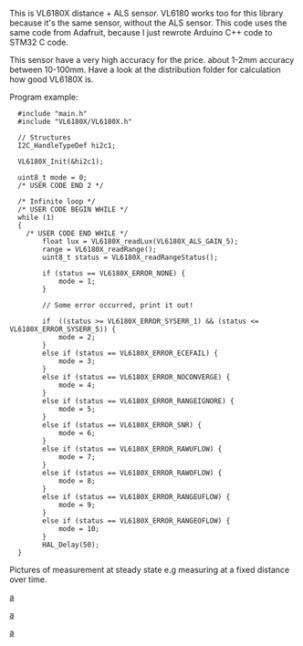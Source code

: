 This is VL6180X distance + ALS sensor. VL6180 works too for this library because it's the same sensor, without the ALS sensor. 
This code uses the same code from Adafruit, because I just rewrote Arduino C++ code to STM32 C code.

This sensor have a very high accuracy for the price. about 1-2mm accuracy between 10-100mm. Have a look at the distribution folder for calculation how good VL6180X is.

Program example:
```
  #include "main.h"
  #include "VL6180X/VL6180X.h"

  // Structures
  I2C_HandleTypeDef hi2c1;
  
  VL6180X_Init(&hi2c1);

  uint8_t mode = 0;
  /* USER CODE END 2 */

  /* Infinite loop */
  /* USER CODE BEGIN WHILE */
  while (1)
  {
    /* USER CODE END WHILE */
	    float lux = VL6180X_readLux(VL6180X_ALS_GAIN_5);
	    range = VL6180X_readRange();
	    uint8_t status = VL6180X_readRangeStatus();

	    if (status == VL6180X_ERROR_NONE) {
	    	mode = 1;
	    }

	    // Some error occurred, print it out!

	    if  ((status >= VL6180X_ERROR_SYSERR_1) && (status <= VL6180X_ERROR_SYSERR_5)) {
	    	mode = 2;
	    }
	    else if (status == VL6180X_ERROR_ECEFAIL) {
	    	mode = 3;
	    }
	    else if (status == VL6180X_ERROR_NOCONVERGE) {
	    	mode = 4;
	    }
	    else if (status == VL6180X_ERROR_RANGEIGNORE) {
	    	mode = 5;
	    }
	    else if (status == VL6180X_ERROR_SNR) {
	    	mode = 6;
	    }
	    else if (status == VL6180X_ERROR_RAWUFLOW) {
	    	mode = 7;
	    }
	    else if (status == VL6180X_ERROR_RAWOFLOW) {
	    	mode = 8;
	    }
	    else if (status == VL6180X_ERROR_RANGEUFLOW) {
	    	mode = 9;
	    }
	    else if (status == VL6180X_ERROR_RANGEOFLOW) {
	    	mode = 10;
	    }
	    HAL_Delay(50);
  }
```

Pictures of measurement at steady state e.g measuring at a fixed distance over time.

[a](https://raw.githubusercontent.com/DanielMartensson/STM32-Libraries/master/VL6180X/Distribution/Distribution.png)

[a](https://raw.githubusercontent.com/DanielMartensson/STM32-Libraries/master/VL6180X/Distribution/Mean.png)

[a](https://raw.githubusercontent.com/DanielMartensson/STM32-Libraries/master/VL6180X/Distribution/Std.png)


